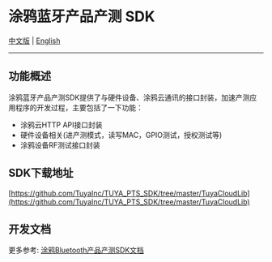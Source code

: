 # 涂鸦蓝牙产品产测 SDK

[中文版](https://github.com/TuyaInc/TUYA_PTS_SDK/tree/master/Bluetooth/README_zh.md) | [English](https://github.com/TuyaInc/TUYA_PTS_SDK/tree/master/Bluetooth/README.md)

------

## 功能概述

涂鸦蓝牙产品产测SDK提供了与硬件设备、涂鸦云通讯的接口封装，加速产测应用程序的开发过程，主要包括了一下功能： 

- 涂鸦云HTTP API接口封装
- 硬件设备相关(进产测模式，读写MAC，GPIO测试，授权测试等)
- 涂鸦设备RF测试接口封装

## SDK下载地址

[https://github.com/TuyaInc/TUYA_PTS_SDK/tree/master/TuyaCloudLib](https://github.com/TuyaInc/TUYA_PTS_SDK/tree/master/TuyaCloudLib)

## 开发文档

更多参考: [涂鸦Bluetooth产品产测SDK文档](<https://developer.tuya.com/cn/docs/iot/smart-production/production-test-solution/presentations/tuya-ble-device-authorize-instruction?id=K9fz8xfpjm9gd>)

